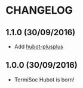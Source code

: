 # CHANGELOG

## 1.1.0 (30/09/2016)

* Add [hubot-plusplus](https://github.com/ajacksified/hubot-plusplus)

## 1.0.0 (30/09/2016)

* TermiSoc Hubot is born!
